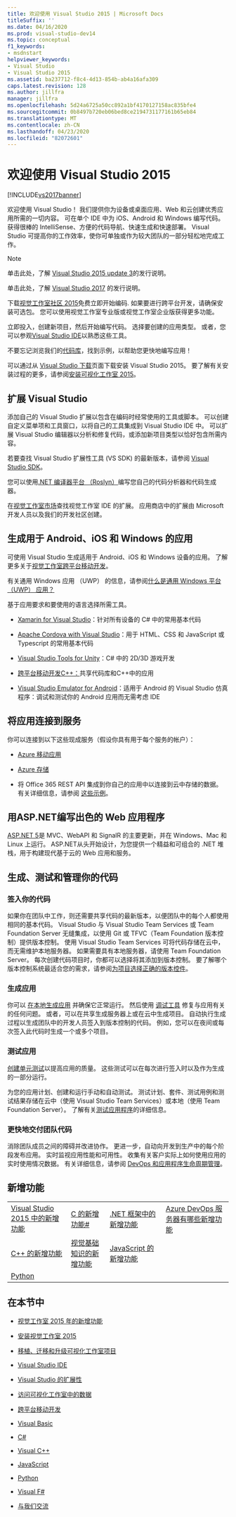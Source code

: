 ```yaml
---
title: 欢迎使用 Visual Studio 2015 | Microsoft Docs
titleSuffix: ''
ms.date: 04/16/2020
ms.prod: visual-studio-dev14
ms.topic: conceptual
f1_keywords:
- msdnstart
helpviewer_keywords:
- Visual Studio
- Visual Studio 2015
ms.assetid: ba237712-f8c4-4d13-854b-ab4a16afa309
caps.latest.revision: 128
ms.author: jillfra
manager: jillfra
ms.openlocfilehash: 5d24a6725a50cc892a1bf4170127158ac835bfe4
ms.sourcegitcommit: 0b8497b720eb06bed8ce2194731177161b65eb84
ms.translationtype: MT
ms.contentlocale: zh-CN
ms.lasthandoff: 04/23/2020
ms.locfileid: "82072601"
---
```

# <a name="welcome-to-visual-studio-2015"></a>欢迎使用 Visual Studio 2015
[!INCLUDE[vs2017banner](includes/vs2017banner.md)]

欢迎使用 Visual Studio！ 我们提供你为设备或桌面应用、Web 和云创建优秀应用所需的一切内容。 可在单个 IDE 中为 iOS、Android 和 Windows 编写代码。 获得很棒的 IntelliSense、方便的代码导航、快速生成和快速部署。 Visual Studio 可提高你的工作效率，使你可单独或作为较大团队的一部分轻松地完成工作。

> [!NOTE]
> 单击此处，了解 [Visual Studio 2015 update 3](https://docs.microsoft.com/visualstudio/releasenotes/vs2015-update3-vs)的发行说明。
>
> 单击此处，了解 [Visual Studio 2017](https://www.visualstudio.com/news/releasenotes/vs2017-relnotes) 的发行说明。

 下载[视觉工作室社区 2015](https://visualstudio.microsoft.com/vs/older-downloads/)免费立即开始编码. 如果要进行跨平台开发，请确保安装可选包。 您可以使用视觉工作室专业版或视觉工作室企业版获得更多功能。

 立即投入，创建新项目，然后开始编写代码。 选择要创建的应用类型。 或者，您可以参观[Visual Studio IDE](./ide/visual-studio-ide.md)以熟悉这些工具。

 不要忘记浏览我们的[代码库](https://code.msdn.microsoft.com/)，找到示例，以帮助您更快地编写应用！

 可以通过从 [Visual Studio 下载](https://visualstudio.microsoft.com/vs/older-downloads/)页面下载安装 Visual Studio 2015。 要了解有关安装过程的更多，请参阅[安装可视化工作室 2015](./install/install-visual-studio-2015.md)。

## <a name="extend-visual-studio"></a>扩展 Visual Studio
 添加自己的 Visual Studio 扩展以包含在编码时经常使用的工具或脚本。 可以创建自定义菜单项和工具窗口，以将自己的工具集成到 Visual Studio IDE 中。 可以扩展 Visual Studio 编辑器以分析和修复代码，或添加新项目类型以恰好包含所需内容。

 若要查找 Visual Studio 扩展性工具 (VS SDK) 的最新版本，请参阅 [Visual Studio SDK](./extensibility/visual-studio-sdk.md)。

 您可以使用[.NET 编译器平台 （Roslyn）](https://github.com/dotnet/Roslyn)编写您自己的代码分析器和代码生成器。 

 在[视觉工作室市场](https://visualstudiogallery.msdn.microsoft.com/)查找视觉工作室 IDE 的扩展。 应用商店中的扩展由 Microsoft 开发人员以及我们的开发社区创建。

## <a name="build-apps-for-android-ios-and-windows"></a>生成用于 Android、iOS 和 Windows 的应用
 可使用 Visual Studio 生成适用于 Android、iOS 和 Windows 设备的应用。 了解更多关于[视觉工作室跨平台移动开发](./cross-platform/cross-platform-mobile-development-in-visual-studio.md)。

 有关通用 Windows 应用 （UWP） 的信息，请参阅[什么是通用 Windows 平台 （UWP） 应用？](https://docs.microsoft.com/windows/uwp/get-started/universal-application-platform-guide)

 基于应用要求和要使用的语言选择所需工具。

- [Xamarin for Visual Studio](./cross-platform/build-apps-with-native-ui-using-xamarin-in-visual-studio.md)：针对所有设备的 C# 中的常用基本代码

- [Apache Cordova with Visual Studio](https://msdn.microsoft.com/library/db446f2c-6ba4-4c76-aac5-4c66f43b8c42)：用于 HTML、CSS 和 JavaScript 或 Typescript 的常用基本代码

- [Visual Studio Tools for Unity](./cross-platform/visual-studio-tools-for-unity.md)：C# 中的 2D/3D 游戏开发

- [跨平台移动开发C++：](./cross-platform/visual-cpp-for-cross-platform-mobile-development.md)共享代码库和C++中的应用

- [Visual Studio Emulator for Android](./cross-platform/visual-studio-emulator-for-android.md)：适用于 Android 的 Visual Studio 仿真程序：调试和测试你的 Android 应用而无需考虑 IDE

## <a name="connect-your-apps-to-services"></a>将应用连接到服务
 你可以连接到以下这些现成服务（假设你具有用于每个服务的帐户）：

- [Azure 移动应用](https://azure.microsoft.com/documentation/services/mobile-services/)

- [Azure 存储](https://azure.microsoft.com/documentation/services/storage/)

- 将 Office 365 REST API 集成到你自己的应用中以连接到云中存储的数据。 有关详细信息，请参阅 [这些示例](https://docs.microsoft.com/samples/browse/?products=office-365&term=REST)。

## <a name="write-great-web-apps-with-aspnet"></a>用ASP.NET编写出色的 Web 应用程序
 [ASP.NET 5](https://docs.microsoft.com/aspnet/core/?view=aspnetcore-3.0)是 MVC、WebAPI 和 SignalR 的主要更新，并在 Windows、Mac 和 Linux 上运行。  ASP.NET从头开始设计，为您提供一个精益和可组合的 .NET 堆栈，用于构建现代基于云的 Web 应用和服务。

## <a name="build-test-and-manage-your-code"></a>生成、测试和管理你的代码

### <a name="check-in-your-code"></a>签入你的代码
 如果你在团队中工作，则还需要共享代码的最新版本，以便团队中的每个人都使用相同的基本代码。 Visual Studio 与 Visual Studio Team Services 或 Team Foundation Server 无缝集成，以使用 Git 或 TFVC（Team Foundation 版本控制）提供版本控制。 使用 Visual Studio Team Services 可将代码存储在云中，而无需维护本地服务器。 如果需要具有本地服务器，请使用 Team Foundation Server。 每次创建代码项目时，你都可以选择将其添加到版本控制。 要了解哪个版本控制系统最适合您的需求，请参阅[为项目选择正确的版本控件](https://docs.microsoft.com/azure/devops/repos/tfvc/comparison-git-tfvc?view=azure-devops)。

### <a name="build-your-app"></a>生成应用
 你可以 [在本地生成应用](./ide/compiling-and-building-in-visual-studio.md) 并确保它正常运行。 然后使用 [调试工具](./debugger/debugging-in-visual-studio.md) 修复与应用有关的任何问题。 或者，可以在共享生成服务器上或在云中生成项目。 自动执行生成过程以生成团队中的开发人员签入到版本控制的代码。 例如，您可以在夜间或每次签入此代码时生成一个或多个项目。

### <a name="test-your-app"></a>测试应用
 [创建单元测试](./test/unit-test-your-code.md)以提高应用的质量。 这些测试可以在每次进行签入时以及作为生成的一部分运行。

 为您的应用计划、创建和运行手动和自动测试。 测试计划、套件、测试用例和测试结果存储在云中（使用 Visual Studio Team Services）或本地（使用 Team Foundation Server）。 了解有关[测试应用程序](https://msdn.microsoft.com/library/73baa961-c21f-43fe-bb92-3f59ae9b5945)的详细信息。

### <a name="deliver-your-teams-code-faster"></a>更快地交付团队代码
 消除团队成员之间的障碍并改进协作。 更进一步，自动向开发到生产中的每个阶段发布应用。 实时监视应用性能和可用性。 收集有关客户实际上如何使用应用的实时使用情况数据。 有关详细信息，请参阅 [DevOps 和应用程序生命周期管理](https://msdn.microsoft.com/library/74a1f71d-7f23-4c71-8fd7-89ede614fab6)。

## <a name="whats-new"></a>新增功能

|||||
|-|-|-|-|
|[Visual Studio 2015 中的新增功能](./what-s-new-in-visual-studio-2015.md)|[C 的新增功能#](https://msdn.microsoft.com/library/9f18dc26-27fa-4603-a639-b573f07a117b)|[.NET 框架中的新增功能](https://msdn.microsoft.com/library/1d971dd7-10fc-4692-8dac-30ca308fc0fa)|[Azure DevOps 服务器有哪些新增功能](/azure/devops/server/whats-new)|
|[C++ 的新增功能](https://docs.microsoft.com/previous-versions/hh409293(v=vs.140))|[视觉基础知识的新增功能](https://msdn.microsoft.com/library/d7e97396-7f42-4873-a81c-4ebcc4b6ca02)|[JavaScript 的新增功能](https://docs.microsoft.com/visualstudio/javascript/javascript-in-visual-studio?view=vs-2015#whats-new-in-javascript)||
|[Python](./python/getting-started-with-python.md)||||

## <a name="in-this-section"></a>在本节中

- [视觉工作室 2015 年的新增功能](./what-s-new-in-visual-studio-2015.md)

- [安装视觉工作室 2015](./install/install-visual-studio-2015.md)

- [移植、迁移和升级可视化工作室项目](./porting/porting-migrating-and-upgrading-visual-studio-projects.md)

- [Visual Studio IDE](./ide/visual-studio-ide.md)

- [Visual Studio 的扩展性](./extensibility/extensibility-in-visual-studio.md)

- [访问可视化工作室中的数据](./data-tools/accessing-data-in-visual-studio.md)

- [跨平台移动开发](./cross-platform/cross-platform-mobile-development-in-visual-studio.md)

- [Visual Basic](https://docs.microsoft.com/dotnet/visual-basic/?view=vs-2015)

- [C#](https://docs.microsoft.com/dotnet/csharp/?view=vs-2015)

- [Visual C++](https://msdn.microsoft.com/library/e8dcc44c-a3e2-4ffe-887c-fd15b18dc458)

- [JavaScript](./javascript/javascript-in-visual-studio.md)

- [Python](./python/getting-started-with-python.md)

- [Visual F#](https://msdn.microsoft.com/library/66f52f8a-a034-4c32-bb83-fa5b030faa4d)

- [与我们交流](./ide/talk-to-us.md)
